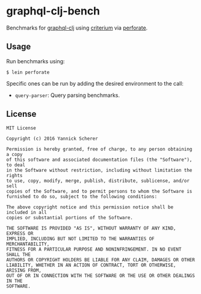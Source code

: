 # graphql-clj-bench

Benchmarks for [graphql-clj][ql] using [criterium][c] via [perforate][p].

[ql]: https://github.com/tendant/graphql-cl
[c]: https://github.com/hugoduncan/criterium
[p]: https://github.com/davidsantiago/perforate

## Usage

Run benchmarks using:

```
$ lein perforate
```

Specific ones can be run by adding the desired environment to the call:

- `query-parser`: Query parsing benchmarks.

## License

```
MIT License

Copyright (c) 2016 Yannick Scherer

Permission is hereby granted, free of charge, to any person obtaining a copy
of this software and associated documentation files (the "Software"), to deal
in the Software without restriction, including without limitation the rights
to use, copy, modify, merge, publish, distribute, sublicense, and/or sell
copies of the Software, and to permit persons to whom the Software is
furnished to do so, subject to the following conditions:

The above copyright notice and this permission notice shall be included in all
copies or substantial portions of the Software.

THE SOFTWARE IS PROVIDED "AS IS", WITHOUT WARRANTY OF ANY KIND, EXPRESS OR
IMPLIED, INCLUDING BUT NOT LIMITED TO THE WARRANTIES OF MERCHANTABILITY,
FITNESS FOR A PARTICULAR PURPOSE AND NONINFRINGEMENT. IN NO EVENT SHALL THE
AUTHORS OR COPYRIGHT HOLDERS BE LIABLE FOR ANY CLAIM, DAMAGES OR OTHER
LIABILITY, WHETHER IN AN ACTION OF CONTRACT, TORT OR OTHERWISE, ARISING FROM,
OUT OF OR IN CONNECTION WITH THE SOFTWARE OR THE USE OR OTHER DEALINGS IN THE
SOFTWARE.
```

